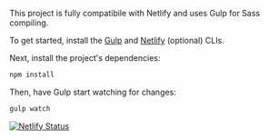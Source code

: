 This project is fully compatibile with Netlify and uses Gulp for Sass compiling.

To get started, install the [Gulp](https://gulpjs.com/docs/en/getting-started/quick-start/) and [Netlify](https://docs.netlify.com/cli/get-started/) (optional) CLIs. 

Next, install the project's dependencies:

```zsh
npm install
```

Then, have Gulp start watching for changes:

```zsh
gulp watch
```

[![Netlify Status](https://api.netlify.com/api/v1/badges/172498f6-2a3e-45e2-99be-a73a346d61e3/deploy-status)](https://app.netlify.com/sites/tylerpaulson-work/deploys)